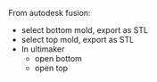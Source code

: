 From autodesk fusion:

* select bottom mold, export as STL
* select top mold, export as STL
* In ultimaker
    * open bottom
    * open top
